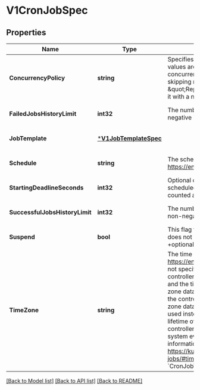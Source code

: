 # V1CronJobSpec

## Properties
Name | Type | Description | Notes
------------ | ------------- | ------------- | -------------
**ConcurrencyPolicy** | **string** | Specifies how to treat concurrent executions of a Job. Valid values are: - \&quot;Allow\&quot; (default): allows CronJobs to run concurrently; - \&quot;Forbid\&quot;: forbids concurrent runs, skipping next run if previous run hasn&#x27;t finished yet; - \&quot;Replace\&quot;: cancels currently running job and replaces it with a new one +optional | [optional] [default to null]
**FailedJobsHistoryLimit** | **int32** | The number of failed finished jobs to retain. Value must be non-negative integer. Defaults to 1. +optional | [optional] [default to null]
**JobTemplate** | [***V1JobTemplateSpec**](v1.JobTemplateSpec.md) |  | [optional] [default to null]
**Schedule** | **string** | The schedule in Cron format, see https://en.wikipedia.org/wiki/Cron. | [optional] [default to null]
**StartingDeadlineSeconds** | **int32** | Optional deadline in seconds for starting the job if it misses scheduled time for any reason.  Missed jobs executions will be counted as failed ones. +optional | [optional] [default to null]
**SuccessfulJobsHistoryLimit** | **int32** | The number of successful finished jobs to retain. Value must be non-negative integer. Defaults to 3. +optional | [optional] [default to null]
**Suspend** | **bool** | This flag tells the controller to suspend subsequent executions, it does not apply to already started executions.  Defaults to false. +optional | [optional] [default to null]
**TimeZone** | **string** | The time zone name for the given schedule, see https://en.wikipedia.org/wiki/List_of_tz_database_time_zones. If not specified, this will default to the time zone of the kube-controller-manager process. The set of valid time zone names and the time zone offset is loaded from the system-wide time zone database by the API server during CronJob validation and the controller manager during execution. If no system-wide time zone database can be found a bundled version of the database is used instead. If the time zone name becomes invalid during the lifetime of a CronJob or due to a change in host configuration, the controller will stop creating new new Jobs and will create a system event with the reason UnknownTimeZone. More information can be found in https://kubernetes.io/docs/concepts/workloads/controllers/cron-jobs/#time-zones This is beta field and must be enabled via the &#x60;CronJobTimeZone&#x60; feature gate. +optional | [optional] [default to null]

[[Back to Model list]](../README.md#documentation-for-models) [[Back to API list]](../README.md#documentation-for-api-endpoints) [[Back to README]](../README.md)

